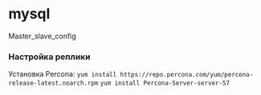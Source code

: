 # mysql
Master_slave_config

### Настройка реплики
Установка Percona: 
`yum install https://repo.percona.com/yum/percona-release-latest.noarch.rpm`
`yum install Percona-Server-server-57`


